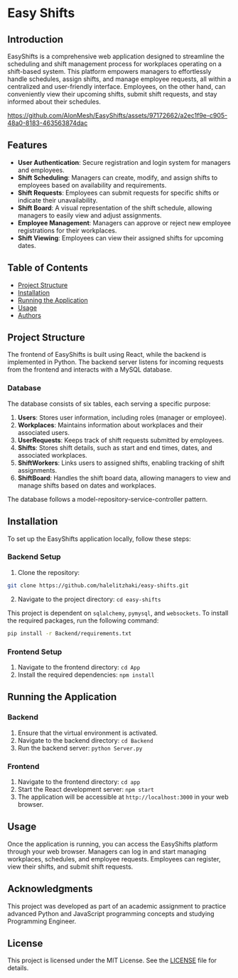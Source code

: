 # Easy Shifts

## Introduction

EasyShifts is a comprehensive web application designed to streamline the scheduling and shift management process for workplaces operating on a shift-based system. This platform empowers managers to effortlessly handle schedules, assign shifts, and manage employee requests, all within a centralized and user-friendly interface. Employees, on the other hand, can conveniently view their upcoming shifts, submit shift requests, and stay informed about their schedules.

https://github.com/AlonMesh/EasyShifts/assets/97172662/a2ec1f9e-c905-48a0-8183-463563874dac

## Features

- **User Authentication**: Secure registration and login system for managers and employees.
- **Shift Scheduling**: Managers can create, modify, and assign shifts to employees based on availability and requirements.
- **Shift Requests**: Employees can submit requests for specific shifts or indicate their unavailability.
- **Shift Board**: A visual representation of the shift schedule, allowing managers to easily view and adjust assignments.
- **Employee Management**: Managers can approve or reject new employee registrations for their workplaces.
- **Shift Viewing**: Employees can view their assigned shifts for upcoming dates.

## Table of Contents
* [Project Structure](#project-structure)
* [Installation](#installation)
* [Running the Application](#running-the-application)
* [Usage](#usage)
* [Authors](#authors)


## Project Structure

The frontend of EasyShifts is built using React, while the backend is implemented in Python. The backend server listens for incoming requests from the frontend and interacts with a MySQL database.

### Database

The database consists of six tables, each serving a specific purpose:

1. **Users**: Stores user information, including roles (manager or employee).
2. **Workplaces**: Maintains information about workplaces and their associated users.
3. **UserRequests**: Keeps track of shift requests submitted by employees.
4. **Shifts**: Stores shift details, such as start and end times, dates, and associated workplaces.
5. **ShiftWorkers**: Links users to assigned shifts, enabling tracking of shift assignments.
6. **ShiftBoard**: Handles the shift board data, allowing managers to view and manage shifts based on dates and workplaces.

The database follows a model-repository-service-controller pattern.

## Installation

To set up the EasyShifts application locally, follow these steps:

### Backend Setup

1. Clone the repository: 
```bash
git clone https://github.com/halelitzhaki/easy-shifts.git
```
2. Navigate to the project directory: `cd easy-shifts`

This project is dependent on `sqlalchemy`, `pymysql`, and `websockets`. To install the required packages, run the following command:

```bash
pip install -r Backend/requirements.txt
```

### Frontend Setup

1. Navigate to the frontend directory: `cd App`
2. Install the required dependencies: `npm install`


## Running the Application

### Backend

1. Ensure that the virtual environment is activated.
2. Navigate to the backend directory: `cd Backend`
3. Run the backend server: `python Server.py`

### Frontend

1. Navigate to the frontend directory: `cd app`
2. Start the React development server: `npm start`
3. The application will be accessible at `http://localhost:3000` in your web browser.

## Usage

Once the application is running, you can access the EasyShifts platform through your web browser. Managers can log in and start managing workplaces, schedules, and employee requests. Employees can register, view their shifts, and submit shift requests.

## Acknowledgments

This project was developed as part of an academic assignment to practice advanced Python and JavaScript programming concepts and studying Programming Engineer.

## License

This project is licensed under the MIT License. See the [LICENSE](LICENSE) file for details.

